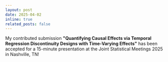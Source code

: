 ```yaml
---
layout: post
date: 2025-04-02
inline: true
related_posts: false
---
```


My contributed submission **"Quantifying Causal Effects via Temporal Regression Discontinuity Designs with Time-Varying Effects"** has been accepted for a 15-minute presentation at the Joint Statistical Meetings 2025 in Nashville, TN!
